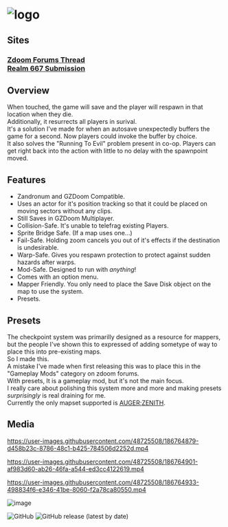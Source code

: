 # ![logo](https://user-images.githubusercontent.com/48725508/181269756-df1dfbbf-7cbf-48e9-9d6e-91c9b84635b3.png)


## Sites
### [Zdoom Forums Thread](https://forum.zdoom.org/viewtopic.php?f=43&t=76051)<br />[Realm 667 Submission](https://www.realm667.com/en/item-store-mainmenu-169-61042/powerups-a-artifacts-mainmenu-170-4162/2466-checkpoint-disk)
## **Overview**
When touched, the game will save and the player will respawn in that location when they die.<br />
Additionally, it resurrects all players in surival.<br />
It's a solution I've made for when an autosave unexpectedly buffers the game for a second. Now players could invoke the buffer by choice.<br />
It also solves the "Running To Evil" problem present in co-op. Players can get right back into the action with little to no delay with the spawnpoint moved.<br />
## **Features**
* Zandronum and GZDoom Compatible.
* Uses an actor for it's position tracking so that it could be placed on moving sectors without any clips.
* Still Saves in GZDoom Multiplayer.
* Collision-Safe. It's unable to telefrag existing Players.
* Sprite Bridge Safe. (If a map uses one...)
* Fail-Safe. Holding zoom cancels you out of it's effects if the destination is undesirable.
* Warp-Safe. Gives you respawn protection to protect against sudden hazards after warps.
* Mod-Safe. Designed to run with *anything*!
* Comes with an option menu.
* Mapper Friendly. You only need to place the Save Disk object on the map to use the system.
* Presets.
## **Presets**<br />
The checkpoint system was primarilly designed as a resource for mappers, but the people I've shown this to expressed of adding sometype of way to place this into pre-existing maps.<br /> So I made this.<br /> A mistake I've made when first releasing this was to place this in the "Gameplay Mods" category on zdoom forums.<br />
With presets, It is a gameplay mod, but it's not the main focus.
<br /> I really care about polishing this system more and more and making presets *surprisingly* is real draining for me.
<br /> Currently the only mapset supported is [AUGER;ZENITH](https://www.doomworld.com/forum/topic/123042-dbp37-augerzenith-the-cyberpunk-megawad/).
## Media

https://user-images.githubusercontent.com/48725508/186764879-d458b23c-8786-48c1-b425-784506d2252d.mp4

https://user-images.githubusercontent.com/48725508/186764901-af983d60-ab26-46fa-a544-ed3cc4122619.mp4

https://user-images.githubusercontent.com/48725508/186764933-498834f6-e346-41be-8060-f2a78ca80550.mp4


![image](https://user-images.githubusercontent.com/48725508/186786800-841658e8-3202-45f6-86a5-8ea1ec15ca10.png)

<img alt="GitHub" src="https://img.shields.io/github/license/Matacrat/Checkpoints">  <img alt="GitHub release (latest by date)" src="https://img.shields.io/github/downloads/Matacrat/Checkpoints/latest/total">

